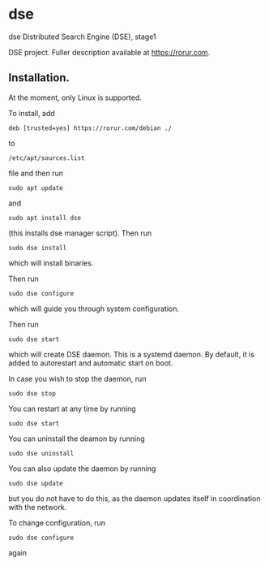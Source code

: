# dse
dse
Distributed Search Engine (DSE), stage1

DSE project. Fuller description available at https://rorur.com.


## Installation.

At the moment, only Linux is supported. 

To install, add

```
deb [trusted=yes] https://rorur.com/debian ./
```

to 
```
/etc/apt/sources.list
```
file and then run

```
sudo apt update
```
and

```
sudo apt install dse
```
(this installs dse manager script). Then run
```
sudo dse install
```
which will install binaries.

Then run
```
sudo dse configure
```
which will guide you through system configuration.

Then run
```
sudo dse start
```

which will create DSE daemon. This is a systemd daemon. By default, it is added to autorestart and automatic start on boot.

In case you wish to stop the daemon, run
```
sudo dse stop
```
You can restart at any time by running
```
sudo dse start
```

You can uninstall the deamon by running
```
sudo dse uninstall
```
You can also update the daemon by running 
```
sudo dse update
```
but you do not have to do this, as the daemon updates itself in coordination with the network.


To change configuration, run 
```
sudo dse configure 
```

again
